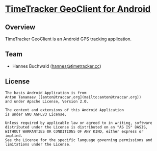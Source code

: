 # [TimeTracker GeoClient for Android](https://www.traccar.org/client)

<!-- [![Get it on Google Play](http://www.tananaev.com/badges/google-play.svg)](https://play.google.com/store/apps/details?id=org.traccar.client) [![Get it on F-Droid](http://www.tananaev.com/badges/f-droid.svg)](https://f-droid.org/repository/browse/?fdid=org.traccar.client) -->

## Overview

TimeTracker GeoClient is an Android GPS tracking application.

## Team

- Hannes Buchwald ([hannes@timetracker.cc](mailto:hannes@timetracker.cc))

## License

    The basis Android Application is from
    Anton Tananaev ([anton@traccar.org](mailto:anton@traccar.org))
    and under Apache License, Version 2.0.

    The content and extensions of this Android Application
    is under GNU AGPLv3 License.

    Unless required by applicable law or agreed to in writing, software
    distributed under the License is distributed on an "AS IS" BASIS,
    WITHOUT WARRANTIES OR CONDITIONS OF ANY KIND, either express or implied.
    See the License for the specific language governing permissions and
    limitations under the License.
